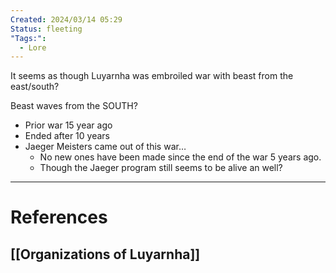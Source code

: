 ```yaml
---
Created: 2024/03/14 05:29
Status: fleeting
"Tags:":
  - Lore
---
```

It seems as though Luyarnha was embroiled war with beast from the east/south?

Beast waves from the SOUTH?

- Prior war 15 year ago
- Ended after 10 years
- Jaeger Meisters came out of this war…
	- No new ones have been made since the end of the war 5 years ago.
	- Though the Jaeger program still seems to be alive an well?

---
# References
## [[Organizations of Luyarnha]]